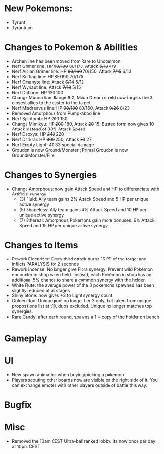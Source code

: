 # New Pokemons:
- Tyrunt
- Tyrantrum

# Changes to Pokemon & Abilities
- Archen line has been moved from Rare to Uncommon
- Nerf Grimer line: HP ~~90/190~~ 80/170, Attack ~~5/10~~ 4/9
- Nerf Alolan Grimer line: HP ~~80/160~~ 70/150, Attack ~~7/15~~ 6/13
- Nerf Koffing line: HP ~~85/190~~ 70/170
- Nerf Omanyte line: Attack ~~6/14~~ 5/12
- Nerf Wynaut line: Attack ~~7/18~~ 5/15
- Nerf Drifloon: HP ~~120~~ 100
- Change Munna line: Range ~~3~~ 2, Moon Dream shield now targets the 3 closest allies ~~to the caster~~ to the target
- Nerf Misdreavus line: HP ~~90/180~~ 80/160, Attack ~~9/26~~ 8/23
- Removed Amorphous from Pumpkaboo line
- Nerf Spiritomb: HP ~~200~~ 150
- Change Mimikyu: HP ~~200~~ 180, Attack ~~20~~ 15. Busted form now gives 10 Attack instead of 30% Attack Speed
- Nerf Deoxys: HP ~~240~~ 220
- Nerf Darkrai: HP ~~300~~ 250, Attack ~~30~~ 27
- Nerf Empty Light: ~~40~~ 33 special damage
- Groudon is now Ground/Monster ; Primal Groudon is now Ground/Monster/Fire

# Changes to Synergies

- Change Amorphous: now gain Attack Speed and HP to differenciate with Artificial synergy
    - (3) Fluid: Ally team gains 2% Attack Speed and 5 HP per unique active synergy
    - (5) Shapeless: Ally team gains 4% Attack Speed and 10 HP per unique active synergy
    - (7) Ethereal: Amorphous Pokémons gain more bonuses: 6% Attack Speed and 15 HP per unique active synergy

# Changes to Items

- Rework Electirizer: Every third attack burns 15 PP of the target and inflicts PARALYSIS for 2 seconds
- Rework Incense: No longer give Flora synergy. Prevent wild Pokémon encounter in shop when held. Instead, each Pokémon in shop has an additional 5% chance to share a common synergy with the holder.
- White Flute: the average power of the 3 pokemons spawned has been slightly reduced at all stages
- Shiny Stone: now gives +3 to Light synergy count
- Golden Rod: Unique pool no longer tier 3 only, but taken from unique propositions list at t10, duos excluded. Unique no longer matches top synergies.
- Rare Candy: after each round, spawns a 1 ⭐ copy of the holder on bench

# Gameplay

# UI

- New spawn animation when buying/picking a pokemon
- Players scouting other boards now are visible on the right side of it. You can exchange emotes with other players outside of battle this way.

# Bugfix

# Misc

- Removed the 10am CEST Ultra-ball ranked lobby. Its now once per day at 10pm CEST